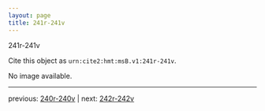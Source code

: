 ```yaml
---
layout: page
title: 241r-241v
---
```


241r-241v

Cite this object as `urn:cite2:hmt:msB.v1:241r-241v`.

No image available. 



---

previous: [240r-240v](../240r-240v/) | next: [242r-242v](../242r-242v/)